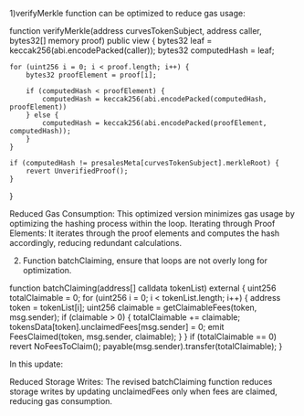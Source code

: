 1)verifyMerkle function can be optimized to reduce gas usage:


function verifyMerkle(address curvesTokenSubject, address caller, bytes32[] memory proof) public view {
    bytes32 leaf = keccak256(abi.encodePacked(caller));
    bytes32 computedHash = leaf;

    for (uint256 i = 0; i < proof.length; i++) {
        bytes32 proofElement = proof[i];

        if (computedHash < proofElement) {
            computedHash = keccak256(abi.encodePacked(computedHash, proofElement))
        } else {
            computedHash = keccak256(abi.encodePacked(proofElement, computedHash));
        }
    }

    if (computedHash != presalesMeta[curvesTokenSubject].merkleRoot) {
        revert UnverifiedProof();
    }
}

Reduced Gas Consumption: This optimized version minimizes gas usage by optimizing the hashing process within the loop.
Iterating through Proof Elements: It iterates through the proof elements and computes the hash accordingly, reducing redundant calculations.

2) Function batchClaiming, ensure that loops are not overly long for optimization.


function batchClaiming(address[] calldata tokenList) external {
    uint256 totalClaimable = 0;
    for (uint256 i = 0; i < tokenList.length; i++) {
        address token = tokenList[i];
        uint256 claimable = getClaimableFees(token, msg.sender);
        if (claimable > 0) {
            totalClaimable += claimable;
            tokensData[token].unclaimedFees[msg.sender] = 0;
            emit FeesClaimed(token, msg.sender, claimable);
        }
    }
    if (totalClaimable == 0) revert NoFeesToClaim();
    payable(msg.sender).transfer(totalClaimable);
}

In this update:

Reduced Storage Writes: The revised batchClaiming function reduces storage writes by updating unclaimedFees only when fees are claimed, reducing gas consumption.